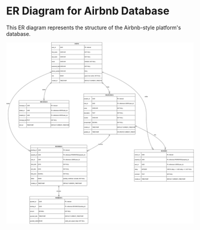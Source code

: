 # ER Diagram for Airbnb Database

This ER diagram represents the structure of the Airbnb-style platform's database.

![ER Diagram](./AirBnB-ERD.png)
